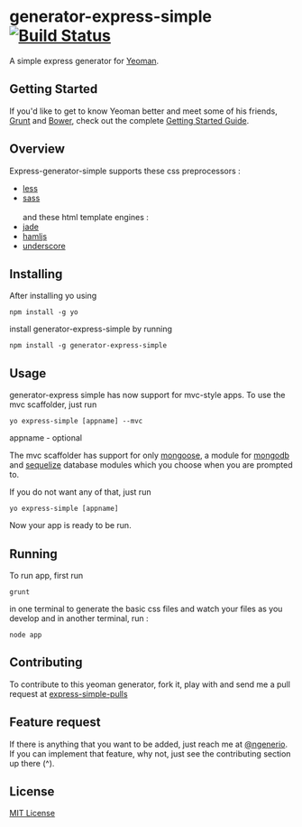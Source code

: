 # generator-express-simple [![Build Status](https://secure.travis-ci.org/ngenerio/generator-express-simple.png?branch=master)](https://travis-ci.org/ngenerio/generator-express-simple)

A simple express generator for [Yeoman](http://yeoman.io).


## Getting Started

If you'd like to get to know Yeoman better and meet some of his friends, [Grunt](http://gruntjs.com) and [Bower](http://bower.io), check out the complete [Getting Started Guide](https://github.com/yeoman/yeoman/wiki/Getting-Started).

## Overview
Express-generator-simple supports these css preprocessors :
- [less](http://lesscss.org)
- [sass](http://sass-lang.com)
<br></br>and these html template engines :
- [jade](http://jade-lang.com)
- [hamljs](https://github.com/visionmedia/haml.js)
- [underscore](http://documentcloud.github.io/underscore/#template)

## Installing

After installing yo using

```shell
npm install -g yo
```

install generator-express-simple by running

```shell
npm install -g generator-express-simple
```

## Usage
generator-express simple has now support  for mvc-style apps.
To use the mvc scaffolder, just run


```shell
yo express-simple [appname] --mvc
```
appname - optional

The mvc scaffolder has support for only [mongoose](http://mongoosejs.com), a module for [mongodb](www.mongodb.org) and [sequelize](http://sequelizejs.com) database modules which you choose when you are prompted to.

If you do not want any of that, just run

```shell
yo express-simple [appname]
```
Now your app is ready to be run.

## Running
To run app, first run

```shell
grunt
```
in one terminal to generate the basic css files and watch your files as you develop and in another terminal, run :

```shell
node app
``` 
## Contributing
To contribute to this yeoman generator, fork it, play with and send me a pull request at [express-simple-pulls](https://github.com/ngenerio/generator-express-simple/pulls)

## Feature request
If there is anything that you want to be added, just reach me at [@ngenerio](https://twitter.com/ngenerio).
If you can implement that feature, why not, just see the contributing section up there (^).

## License

[MIT License](http://en.wikipedia.org/wiki/MIT_License)
